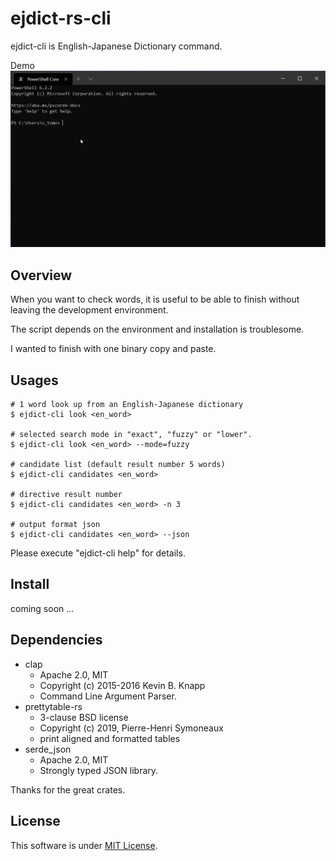 ejdict-rs-cli
===

ejdict-cli is English-Japanese Dictionary command.

Demo
![DEMO](../../doc/assets/ejdict_rs_cli_DEMO.gif)

## Overview

When you want to check words, it is useful to be able to finish without leaving the development environment.

The script depends on the environment and installation is troublesome.

I wanted to finish with one binary copy and paste.

## Usages

```shell script
# 1 word look up from an English-Japanese dictionary
$ ejdict-cli look <en_word>

# selected search mode in "exact", "fuzzy" or "lower".
$ ejdict-cli look <en_word> --mode=fuzzy

# candidate list (default result number 5 words)
$ ejdict-cli candidates <en_word>

# directive result number
$ ejdict-cli candidates <en_word> -n 3

# output format json
$ ejdict-cli candidates <en_word> --json
```

Please execute "ejdict-cli help" for details.

## Install

coming soon ...

## Dependencies

- clap
  - Apache 2.0, MIT
  - Copyright (c) 2015-2016 Kevin B. Knapp
  - Command Line Argument Parser.
- prettytable-rs
  - 3-clause BSD license
  - Copyright (c) 2019, Pierre-Henri Symoneaux
  - print aligned and formatted tables
- serde_json
  - Apache 2.0, MIT
  - Strongly typed JSON library.

Thanks for the great crates.

## License

This software is under [MIT License](https://github.com/tomo3110/ejdict-rs/blob/master/LICENCE).
